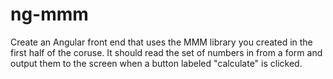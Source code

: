 ng-mmm
======

Create an Angular front end that uses the MMM library you created in the first half of the coruse. It should read the set of numbers in from a form and output them to the screen when a button labeled "calculate" is clicked.
